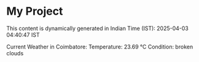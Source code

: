 # My Project

This content is dynamically generated in Indian Time (IST): 2025-04-03 04:40:47 IST


Current Weather in Coimbatore:
Temperature: 23.69 °C
Condition: broken clouds
